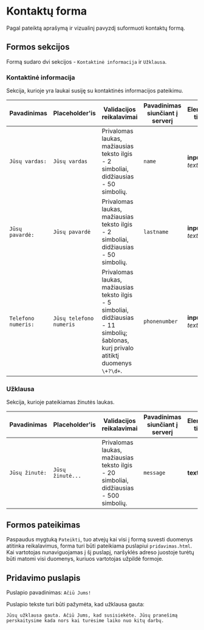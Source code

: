 # Kontaktų forma

Pagal pateiktą aprašymą ir vizualinį pavyzdį suformuoti kontaktų formą.

## Formos sekcijos

Formą sudaro dvi sekcijos - `Kontaktinė informacija` ir `Užklausa`.

### Kontaktinė informacija

Sekcija, kurioje yra laukai susiję su kontaktinės informacijos pateikimu.

| Pavadinimas         | Placeholder'is          | Validacijos reikalavimai                                                                                                                | Pavadinimas siunčiant į serverį | Elemento tipas    |
| ------------------- | ----------------------- | --------------------------------------------------------------------------------------------------------------------------------------- | ------------------------------- | ----------------- |
| `Jūsų vardas:`      | `Jūsų vardas`           | Privalomas laukas, mažiausias teksto ilgis - 2 simboliai, didžiausias - 50 simbolių.                                                    | `name`                          | **input**, _text_ |
| `Jūsų pavardė:`     | `Jūsų pavardė`          | Privalomas laukas, mažiausias teksto ilgis - 2 simboliai, didžiausias - 50 simbolių.                                                    | `lastname`                      | **input**, _text_ |
| `Telefono numeris:` | `Jūsų telefono numeris` | Privalomas laukas, mažiausias teksto ilgis - 5 simboliai, didžiausias - 11 simbolių; šablonas, kurį privalo atitiktį duomenys `\+?\d+`. | `phonenumber`                   | **input**, _text_ |

### Užklausa

Sekcija, kurioje pateikiamas žinutės laukas.

| Pavadinimas    | Placeholder'is   | Validacijos reikalavimai                                                               | Pavadinimas siunčiant į serverį | Elemento tipas |
| -------------- | ---------------- | -------------------------------------------------------------------------------------- | ------------------------------- | -------------- |
| `Jūsų žinutė:` | `Jūsų žinutė...` | Privalomas laukas, mažiausias teksto ilgis - 20 simboliai, didžiausias - 500 simbolių. | `message`                       | **textarea**   |

## Formos pateikimas

Paspaudus mygtuką `Pateikti`, tuo atvejų kai visi į formą suvesti duomenys atitinka reikalavimus, forma turi būti pateikiama puslapiui `pridavimas.html`.
Kai vartotojas nunaviguojamas į šį puslapį, naršyklės adreso juostoje turėtų būti matomi visi duomenys, kuriuos vartotojas užpildė formoje.

## Pridavimo puslapis

Puslapio pavadinimas: `Ačiū Jums!`

Puslapio tekste turi būti pažymėta, kad užklausa gauta:

```plain
Jūsų užklausa gauta. Ačiū Jums, kad susisiekėte. Jūsų pranešimą perskaitysime kada nors kai turėsime laiko nuo kitų darbų.
```
